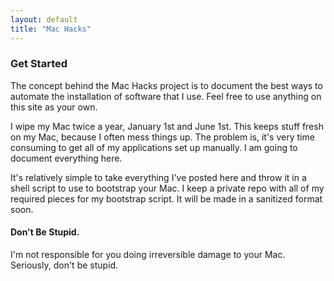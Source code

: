 ```yaml
---
layout: default
title: "Mac Hacks"
---
```


### Get Started

The concept behind the Mac Hacks project is to document the best ways to automate the installation of software that I use. Feel free to use anything on this site as your own.

I wipe my Mac twice a year, January 1st and June 1st. This keeps stuff fresh on my Mac, because I often mess things up. The problem is, it's very time consuming to get all of my applications set up manually. I am going to document everything here.

It's relatively simple to take everything I've posted here and throw it in a shell script to use to bootstrap your Mac. I keep a private repo with all of my required pieces for my bootstrap script. It will be made in a sanitized format soon.

#### Don't Be Stupid.

I'm not responsible for you doing irreversible damage to your Mac. Seriously, don't be stupid.
